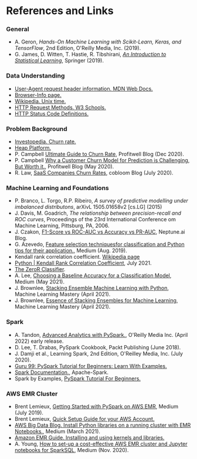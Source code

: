 
# References and Links

### General

- A. Geron, *Hands-On Machine Learning with Scikit-Learn, Keras, and TensorFlow*, 2nd Edition, O'Reilly Media, Inc. (2019).
- G. James, D. Witten, T. Hastie, R. Tibshirani, [*An Introduction to Statistical Learning*](https://www.statlearning.com/.), Springer (2019).

### Data Understanding

-  [User-Agent request header information. MDN Web Docs.](https://developer.mozilla.org/en-US/docs/Web/HTTP/Headers/User-Agent)
-  [Browser-Info page.](http://www.browser-info.net/useragentl)
-  [Wikipedia. Unix time.](https://en.wikipedia.org/wiki/Unix_time)
-  [HTTP Request Methods. W3 Schools.](https://www.w3schools.com/tags/ref_httpmethods.asp)
-  [HTTP Status Code Definitions.](https://www.w3.org/Protocols/rfc2616/rfc2616-sec10.html)

### Problem Background

- [Investopedia. Churn rate.](https://www.investopedia.com/terms/c/churnrate.asp)
- [Heap Platform.](https://heap.io/topics/master-customer-churn-and-massively-improve-retention)
- P. Campbell [Ultimate Guide to Churn Rate](https://www.profitwell.com/customer-churn/calculate-churn-rate), Profitwell Blog (Dec 2020).
-  P. Campbell [Why a Customer Churn Model for Prediction is Challenging, But Worth it.](https://www.profitwell.com/customer-churn/models), Profitwell Blog (May 2020).
- R. Law, [SaaS Companies Churn Rates](https://www.cobloom.com/blog/churn-rate-how-high-is-too-high#), cobloom Blog (July 2020).

### Machine Learning and Foundations

- P. Branco, L. Torgo, R.P. Ribeiro, *A survey of predictive modelling under imbalanced distributons*, arXivL 1505.01658v2 [cs.LG] (2015)
- J. Davis, M. Goadrich, *The relationship between precision-recall and ROC curves*, Proceedings of the 23rd International Conference om Machine Learning, Pittsburg, PA, 2006.
- J. Czakon, [F1-Score vs ROC-AUC vs Accuracy vs PR-AUC](https://neptune.ai/blog/f1-score-accuracy-roc-auc-pr-auc), Neptune.ai Blog.
- G. Azevedo, [Feature selection techniquesfor classification and Python tips for their application.](https://towardsdatascience.com/feature-selection-techniques-for-classification-and-python-tips-for-their-application-10c0ddd7918b), Medium (Aug. 2019).
- Kendall rank correlation coefficient. [Wikipedia page](https://en.wikipedia.org/wiki/Kendall_rank_correlation_coefficient)
- [Python | Kendall Rank Correlation Coefficient](https://www.geeksforgeeks.org/python-kendall-rank-correlation-coefficient/), July 2021.
- [The ZeroR Classifier](https://www.youtube.com/watch?v=kUbYN4AcPmA).
- A. Lee, [Choosing a Baseline Accuracy for a Classification Model](https://towardsdatascience.com/calculating-a-baseline-accuracy-for-a-classification-model-a4b342ceb88f), Medium (May 2021).
- J. Brownlee, [Stacking Ensemble Machine Learning with Python](https://machinelearningmastery.com/stacking-ensemble-machine-learning-with-python/), Machine Learning Mastery (April 2021).
- J. Brownlee, [Essence of Stacking Ensembles for Machine Learning](https://machinelearningmastery.com/essence-of-stacking-ensembles-for-machine-learning/), Machine Learning Mastery (April 2021).

### Spark

- A. Tandon, [Advanced Analytics with PySpark.](https://learning.oreilly.com/library/view/advanced-analytics-with/9781098103644/ch03.html#idm45851457131240), O'Reilly Media Inc. (April 2022) early release.
- D. Lee, T. Drabas, PySpark Cookbook, Packt Publishing (June 2018).
- J. Damji et al., Learning Spark, 2nd Edition, O'Reilley Media, Inc. (July 2020).
- [Guru 99: PySpark Tutorial for Beginners: Learn With Examples.](https://www.guru99.com/pyspark-tutorial.html#9)
- [Spark Documentation.](https://spark.apache.org/docs/latest/), Apache-Spark.
- Spark by Examples, [PySpark Tutorial For Beginners.](https://sparkbyexamples.com/pyspark-tutorial/)

### AWS EMR Cluster

- Brent Lemieux, [Getting Started with PySpark on AWS EMR](https://towardsdatascience.com/getting-started-with-pyspark-on-amazon-emr-c85154b6b921), Medium (July 2019).
- Brent Lemieux, [Quick Setup Guide for your AWS Account.](https://towardsdatascience.com/quick-setup-guide-for-your-aws-account-423dadb61f99)
- [AWS Big Data Blog. Install Python libraries on a running cluster with EMR Notebooks.](https://aws.amazon.com/blogs/big-data/install-python-libraries-on-a-running-cluster-with-emr-notebooks/), Medium (March 2021).
- [Amazon EMR Guide. Installing and using kernels and libraries.](https://docs.aws.amazon.com/emr/latest/ManagementGuide/emr-managed-notebooks-installing-libraries-and-kernels.html)
- A. Young, [How to set-up a cost-effective AWS EMR cluster and Jupyter notebooks for SparkSQL](https://towardsdatascience.com/how-to-set-up-a-cost-effective-aws-emr-cluster-and-jupyter-notebooks-for-sparksql-552360ffd4bc), Medium (Nov. 2020).
